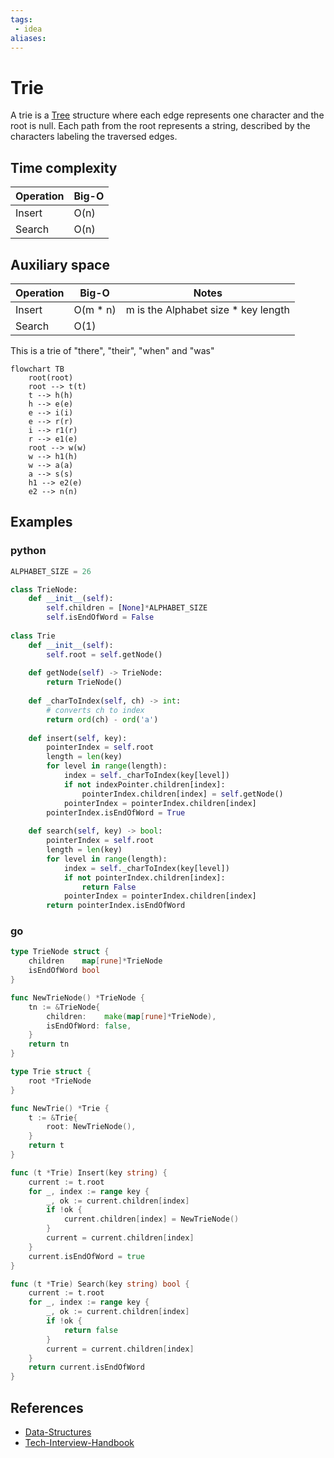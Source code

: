 ```yaml
---
tags:
 - idea
aliases:
---
```


# Trie

A trie is a [Tree](Tree.md) structure where each edge represents one character and the root is null. Each path from the root represents a string, described by the characters labeling the traversed edges.

## Time complexity

| Operation | Big-O |
|-----------|-------|
| Insert | O(n) |
| Search | O(n) |

## Auxiliary space

| Operation | Big-O | Notes |
|-----------|-------|-------|
| Insert | O(m * n) | m is the Alphabet size * key length |
| Search | O(1) | |

This is a trie of "there", "their", "when" and "was"

```mermaid
flowchart TB
	root(root)
	root --> t(t)
	t --> h(h)
	h --> e(e)
	e --> i(i)
	e --> r(r)
	i --> r1(r)
	r --> e1(e)
	root --> w(w)
	w --> h1(h)
	w --> a(a)
	a --> s(s)
	h1 --> e2(e)
	e2 --> n(n)
```

## Examples

### python

```python
ALPHABET_SIZE = 26

class TrieNode:
	def __init__(self):
		self.children = [None]*ALPHABET_SIZE
		self.isEndOfWord = False
		
class Trie
	def __init__(self):
		self.root = self.getNode()
		
	def getNode(self) -> TrieNode:
		return TrieNode()
		
	def _charToIndex(self, ch) -> int:
		# converts ch to index
		return ord(ch) - ord('a')
		
	def insert(self, key):
		pointerIndex = self.root
		length = len(key)
		for level in range(length):
			index = self._charToIndex(key[level])
			if not indexPointer.children[index]:
				pointerIndex.children[index] = self.getNode()
			pointerIndex = pointerIndex.children[index]
		pointerIndex.isEndOfWord = True
		
	def search(self, key) -> bool:
		pointerIndex = self.root
		length = len(key)
		for level in range(length):
			index = self._charToIndex(key[level])
			if not pointerIndex.children[index]:
				return False
			pointerIndex = pointerIndex.children[index]
		return pointerIndex.isEndOfWord
```

### go

```go
type TrieNode struct {
	children    map[rune]*TrieNode
	isEndOfWord bool
}

func NewTrieNode() *TrieNode {
	tn := &TrieNode{
		children:    make(map[rune]*TrieNode),
		isEndOfWord: false,
	}
	return tn
}

type Trie struct {
	root *TrieNode
}

func NewTrie() *Trie {
	t := &Trie{
		root: NewTrieNode(),
	}
	return t
}

func (t *Trie) Insert(key string) {
	current := t.root
	for _, index := range key {
		_, ok := current.children[index]
		if !ok {
			current.children[index] = NewTrieNode()
		}
		current = current.children[index]
	}
	current.isEndOfWord = true
}

func (t *Trie) Search(key string) bool {
	current := t.root
	for _, index := range key {
		_, ok := current.children[index]
		if !ok {
			return false
		}
		current = current.children[index]
	}
	return current.isEndOfWord
}
```

## References

- [Data-Structures](Data-Structures.md)
- [Tech-Interview-Handbook](Tech-Interview-Handbook.md)
